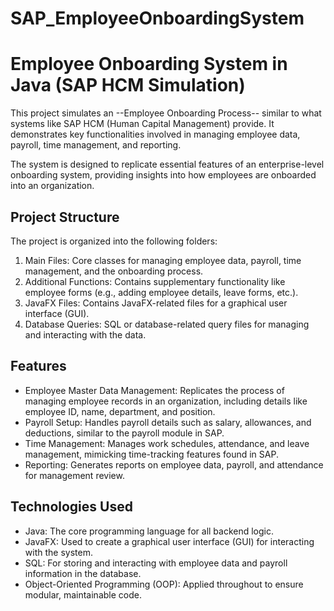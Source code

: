 # SAP_EmployeeOnboardingSystem
# Employee Onboarding System in Java (SAP HCM Simulation)

This project simulates an --Employee Onboarding Process-- similar to what systems like SAP HCM (Human Capital Management) provide. It demonstrates key functionalities involved in managing employee data, payroll, time management, and reporting.

The system is designed to replicate essential features of an enterprise-level onboarding system, providing insights into how employees are onboarded into an organization.

## Project Structure

The project is organized into the following folders:

1. Main Files: Core classes for managing employee data, payroll, time management, and the onboarding process.
2. Additional Functions: Contains supplementary functionality like employee forms (e.g., adding employee details, leave forms, etc.).
3. JavaFX Files: Contains JavaFX-related files for a graphical user interface (GUI).
4. Database Queries: SQL or database-related query files for managing and interacting with the data.

## Features

- Employee Master Data Management: Replicates the process of managing employee records in an organization, including details like employee ID, name, department, and position.
- Payroll Setup: Handles payroll details such as salary, allowances, and deductions, similar to the payroll module in SAP.
- Time Management: Manages work schedules, attendance, and leave management, mimicking time-tracking features found in SAP.
- Reporting: Generates reports on employee data, payroll, and attendance for management review.

## Technologies Used
- Java: The core programming language for all backend logic.
- JavaFX: Used to create a graphical user interface (GUI) for interacting with the system.
- SQL: For storing and interacting with employee data and payroll information in the database.
- Object-Oriented Programming (OOP): Applied throughout to ensure modular, maintainable code.

